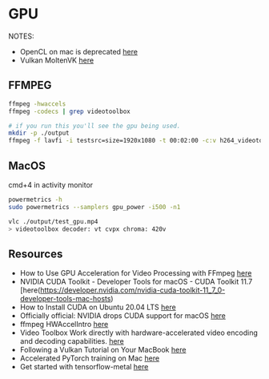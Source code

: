 # GPU

NOTES:

* OpenCL on mac is deprecated [here](https://support.apple.com/en-gb/101525)
* Vulkan MoltenVK [here](https://github.com/KhronosGroup/MoltenVK)

## FFMPEG

```sh
ffmpeg -hwaccels  
ffmpeg -codecs | grep videotoolbox

# if you run this you'll see the gpu being used.
mkdir -p ./output
ffmpeg -f lavfi -i testsrc=size=1920x1080 -t 00:02:00 -c:v h264_videotoolbox -pix_fmt yuv420p ./output/test_gpu.mp4 -y
```

## MacOS

cmd+4 in activity monitor  

```sh
powermetrics -h
sudo powermetrics --samplers gpu_power -i500 -n1

vlc ./output/test_gpu.mp4    
> videotoolbox decoder: vt cvpx chroma: 420v
```

## Resources

* How to Use GPU Acceleration for Video Processing with FFmpeg [here](https://saturncloud.io/blog/how-to-use-gpu-acceleration-for-video-processing-with-ffmpeg/)
* NVIDIA CUDA Toolkit - Developer Tools for macOS - CUDA Toolkit 11.7 [here(https://developer.nvidia.com/nvidia-cuda-toolkit-11_7_0-developer-tools-mac-hosts)
* How to Install CUDA on Ubuntu 20.04 LTS [here](https://linuxhint.com/install-cuda-ubuntu-2004/)
* Officially official: NVIDIA drops CUDA support for macOS [here](https://www.provideocoalition.com/officially-official-nvidia-drops-cuda-support-for-macos/)
* ffmpeg HWAccelIntro [here](https://trac.ffmpeg.org/wiki/HWAccelIntro)  
* Video Toolbox Work directly with hardware-accelerated video encoding and decoding capabilities. [here](https://developer.apple.com/documentation/videotoolbox)
* Following a Vulkan Tutorial on Your MacBook [here](https://medium.com/@onlyashley04/following-a-vulkan-tutorial-on-your-macbook-27122d47caae)
* Accelerated PyTorch training on Mac [here](https://developer.apple.com/metal/pytorch/)
* Get started with tensorflow-metal [here](https://developer.apple.com/metal/tensorflow-plugin/)
